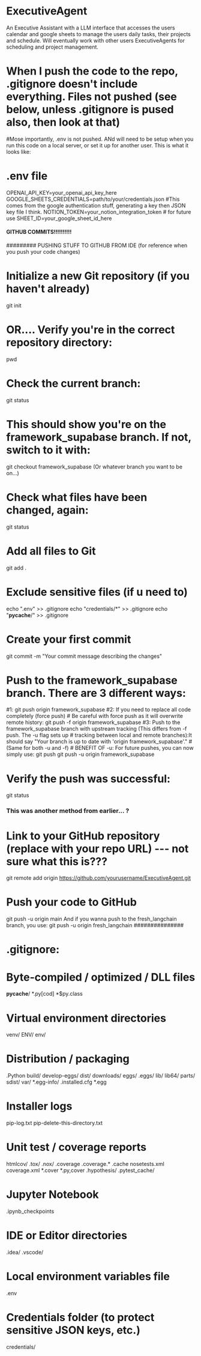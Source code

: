 # ExecutiveAgent
An Executive Assistant with a LLM interface that accesses the users calendar and google sheets to manage the users daily tasks, their projects and schedule. Will eventually work with other users ExecutiveAgents for scheduling and project management. 

# When I push the code to the repo, .gitignore doesn't include everything. Files not pushed (see below, unless .gitignore is pused also, then look at that) 

#Mose importantly, .env is not pushed. ANd will need to be setup when you run this code on a local server, or set it up for another user. This is what it looks like:
# .env file
OPENAI_API_KEY=your_openai_api_key_here
GOOGLE_SHEETS_CREDENTIALS=path/to/your/credentials.json #This comes from the google authentication stuff, generating a key then JSON key file I think. 
NOTION_TOKEN=your_notion_integration_token  # for future use
SHEET_ID=your_google_sheet_id_here 

#### GITHUB COMMITS!!!!!!!!!! ################
######### PUSHING STUFF TO GITHUB FROM IDE (for reference when you push your code changes)
# Initialize a new Git repository (if you haven't already)
git init

# OR.... Verify you're in the correct repository directory:
pwd 

# Check the current branch:
git status

# This should show you're on the framework_supabase branch. If not, switch to it with:
git checkout framework_supabase     (Or whatever branch you want to be on...)

# Check what files have been changed, again:
git status

# Add all files to Git
git add .

# Exclude sensitive files (if u need to)
echo ".env" >> .gitignore
echo "credentials/*" >> .gitignore
echo "__pycache__/" >> .gitignore

# Create your first commit
git commit -m "Your commit message describing the changes"

# Push to the framework_supabase branch. There are 3 different ways:
#1:
git push origin framework_supabase
#2: If you need to replace all code completely (force push)
    # Be careful with force push as it will overwrite remote history:
git push -f origin framework_supabase
#3: Push to the framework_supabase branch with upstream tracking (This differs from -f push. The -u flag sets up
    # tracking between local and remote branches):It should say "Your branch is up to date with 'origin framework_supabase'."
    # (Same for both -u and -f)
    # BENEFIT OF -u: For future pushes, you can now simply use: git push
git push -u origin framework_supabase

# Verify the push was successful:
git status

### This was another method from earlier... ?
# Link to your GitHub repository (replace with your repo URL) --- not sure what this is???
git remote add origin https://github.com/yourusername/ExecutiveAgent.git

# Push your code to GitHub
git push -u origin main
And if you wanna push to the fresh_langchain branch, you use:
git push -u origin fresh_langchain
###############

# .gitignore:

# Byte-compiled / optimized / DLL files
__pycache__/
*.py[cod]
*$py.class

# Virtual environment directories
venv/
ENV/
env/

# Distribution / packaging
.Python
build/
develop-eggs/
dist/
downloads/
eggs/
.eggs/
lib/
lib64/
parts/
sdist/
var/
*.egg-info/
.installed.cfg
*.egg

# Installer logs
pip-log.txt
pip-delete-this-directory.txt

# Unit test / coverage reports
htmlcov/
.tox/
.nox/
.coverage
.coverage.*
.cache
nosetests.xml
coverage.xml
*.cover
*.py,cover
.hypothesis/
.pytest_cache/

# Jupyter Notebook
.ipynb_checkpoints

# IDE or Editor directories
.idea/
.vscode/

# Local environment variables file
.env

# Credentials folder (to protect sensitive JSON keys, etc.)
credentials/

